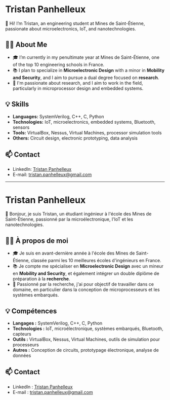 # Tristan Panhelleux

👋 Hi! I’m Tristan, an engineering student at Mines de Saint-Étienne, passionate about microelectronics, IoT, and nanotechnologies.
## 👨‍💻 About Me

- 🎓 I’m currently in my penultimate year at Mines de Saint-Étienne, one of the top 10 engineering schools in France.
- 📚 I plan to specialize in **Microelectronic Design** with a minor in **Mobility and Security**, and I aim to pursue a dual degree focused on **research**.
- 🔬 I'm passionate about research, and I aim to work in the field, particularly in microprocessor design and embedded systems.

## 💡 Skills

- **Languages:** SystemVerilog, C++, C, Python
- **Technologies:** IoT, microelectronics, embedded systems, Bluetooth, sensors
- **Tools:** VirtualBox, Nessus, Virtual Machines, processor simulation tools
- **Others:** Circuit design, electronic prototyping, data analysis

## 📫 Contact

- LinkedIn: [Tristan Panhelleux](https://www.linkedin.com/in/tristanplx)
- E-mail: tristan.panhelleux@gmail.com

---

# Tristan Panhelleux

👋 Bonjour, je suis Tristan, un étudiant ingénieur à l'école des Mines de Saint-Étienne, passionné par la microélectronique, l'IoT et les nanotechnologies.
## 👨‍💻 À propos de moi

- 🎓 Je suis en avant-dernière année à l'école des Mines de Saint-Étienne, classée parmi les 10 meilleures écoles d'ingénieurs en France.
- 📚 Je compte me spécialiser en **Microelectronic Design** avec un mineur en **Mobility and Security**, et également intégrer un double diplôme de préparation à la **recherche**.
- 🔬 Passionné par la recherche, j'ai pour objectif de travailler dans ce domaine, en particulier dans la conception de microprocesseurs et les systèmes embarqués.

## 💡 Compétences

- **Langages :** SystemVerilog, C++, C, Python
- **Technologies :** IoT, microélectronique, systèmes embarqués, Bluetooth, capteurs
- **Outils :** VirtualBox, Nessus, Virtual Machines, outils de simulation pour processeurs
- **Autres :** Conception de circuits, prototypage électronique, analyse de données

## 📫 Contact

- LinkedIn : [Tristan Panhelleux](https://www.linkedin.com/in/tristanplx)
- E-mail : tristan.panhelleux@gmail.com
